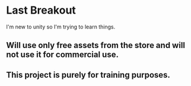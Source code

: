 # Last Breakout

I'm new to unity so I'm trying to learn things.
## Will use only free assets from the store and will not use it for commercial use.

## This project is purely for training purposes.
